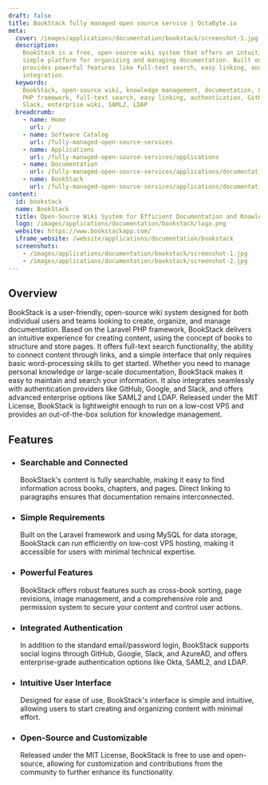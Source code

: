 ```yaml
---
draft: false
title: BookStack fully managed open source service | OctaByte.io
meta:
  cover: /images/applications/documentation/bookstack/screenshot-1.jpg
  description:
    BookStack is a free, open-source wiki system that offers an intuitive,
    simple platform for organizing and managing documentation. Built on Laravel, it
    provides powerful features like full-text search, easy linking, and user authentication
    integration.
  keywords:
    BookStack, open-source wiki, knowledge management, documentation, Laravel,
    PHP framework, full-text search, easy linking, authentication, GitHub, Google,
    Slack, enterprise wiki, SAML2, LDAP
  breadcrumb:
    - name: Home
      url: /
    - name: Software Catalog
      url: /fully-managed-open-source-services
    - name: Applications
      url: /fully-managed-open-source-services/applications
    - name: Documentation
      url: /fully-managed-open-source-services/applications/documentation
    - name: BookStack
      url: /fully-managed-open-source-services/applications/documentation/bookstack
content:
  id: bookstack
  name: BookStack
  title: Open-Source Wiki System for Efficient Documentation and Knowledge Management
  logo: /images/applications/documentation/bookstack/logo.png
  website: https://www.bookstackapp.com/
  iframe_website: /website/applications/documentation/bookstack
  screenshots:
    - /images/applications/documentation/bookstack/screenshot-1.jpg
    - /images/applications/documentation/bookstack/screenshot-2.jpg
---
```


## Overview

BookStack is a user-friendly, open-source wiki system designed for both individual users and teams looking to create, organize, and manage documentation. Based on the Laravel PHP framework, BookStack delivers an intuitive experience for creating content, using the concept of books to structure and store pages. It offers full-text search functionality, the ability to connect content through links, and a simple interface that only requires basic word-processing skills to get started. Whether you need to manage personal knowledge or large-scale documentation, BookStack makes it easy to maintain and search your information. It also integrates seamlessly with authentication providers like GitHub, Google, and Slack, and offers advanced enterprise options like SAML2 and LDAP. Released under the MIT License, BookStack is lightweight enough to run on a low-cost VPS and provides an out-of-the-box solution for knowledge management.

## Features

- ### Searchable and Connected

  BookStack's content is fully searchable, making it easy to find information across books, chapters, and pages. Direct linking to paragraphs ensures that documentation remains interconnected.

- ### Simple Requirements

  Built on the Laravel framework and using MySQL for data storage, BookStack can run efficiently on low-cost VPS hosting, making it accessible for users with minimal technical expertise.

- ### Powerful Features

  BookStack offers robust features such as cross-book sorting, page revisions, image management, and a comprehensive role and permission system to secure your content and control user actions.

- ### Integrated Authentication

  In addition to the standard email/password login, BookStack supports social logins through GitHub, Google, Slack, and AzureAD, and offers enterprise-grade authentication options like Okta, SAML2, and LDAP.

- ### Intuitive User Interface

  Designed for ease of use, BookStack's interface is simple and intuitive, allowing users to start creating and organizing content with minimal effort.

- ### Open-Source and Customizable

  Released under the MIT License, BookStack is free to use and open-source, allowing for customization and contributions from the community to further enhance its functionality.

